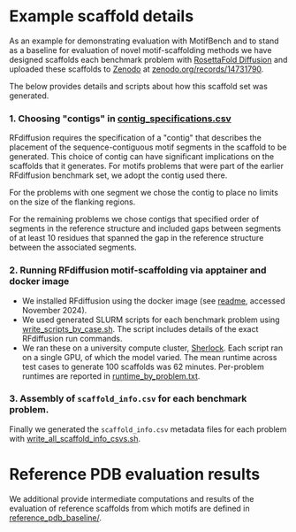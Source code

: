 # Example scaffold details

As an example for demonstrating evaluation with MotifBench and to stand as a baseline for evaluation of novel motif-scaffolding methods we have designed scaffolds each benchmark problem with [RosettaFold Diffusion](https://github.com/RosettaCommons/RFdiffusion) and uploaded these scaffolds to [Zenodo](https://zenodo.org/) at [zenodo.org/records/14731790](https://zenodo.org/records/14731790).

The below provides details and scripts about how this scaffold set was generated.

### 1. Choosing "contigs" in [contig_specifications.csv](./contig_specifications.csv)
RFdiffusion requires the specification of a "contig" that describes the placement of the sequence-contiguous motif segments in the scaffold to be generated.
This choice of contig can have significant implications on the scaffolds that it generates.
For motifs problems that were part of the earlier RFdiffusion benchmark set, we adopt the contig used there.

For the problems with one segment we chose the contig to place no limits on the size of the flanking regions. 

For the remaining problems we chose contigs that specified order of segments in the reference structure and included gaps between segments of at least 10 residues that spanned the gap in the reference structure between the associated segments.

### 2. Running RFdiffusion motif-scaffolding via apptainer and docker image
* We installed RFdiffusion using the docker image (see [readme](https://github.com/RosettaCommons/RFdiffusion?tab=readme-ov-file#docker), accessed November 2024).
* We used generated SLURM scripts for each benchmark problem using [write_scripts_by_case.sh](./write_scripts_by_case.sh).  The script includes details of the exact RFdiffusion run commands.
* We ran these on a university compute cluster, [Sherlock](www.sherlock.stanford.edu).  Each script ran on a single GPU, of which the model varied.  The mean runtime across test cases to generate 100 scaffolds was 62 minutes.  Per-problem runtimes are reported in [runtime_by_problem.txt](./runtime_by_problem.txt).

### 3. Assembly of `scaffold_info.csv` for each benchmark problem.
Finally we generated the `scaffold_info.csv` metadata files for each problem with [write_all_scaffold_info_csvs.sh](./write_all_scaffold_info_csvs.sh).


# Reference PDB evaluation results
We additional provide intermediate computations and results of the evaluation of reference scaffolds from which motifs are defined in [reference_pdb_baseline/](./reference_pdb_baseline/).
